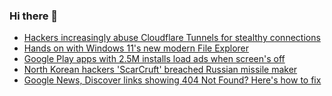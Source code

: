 ### Hi there 👋

<!--START_SECTION:feed-->
* [Hackers increasingly abuse Cloudflare Tunnels for stealthy connections](https://www.bleepingcomputer.com/news/security/hackers-increasingly-abuse-cloudflare-tunnels-for-stealthy-connections/)
* [Hands on with Windows 11's new modern File Explorer](https://www.bleepingcomputer.com/news/microsoft/hands-on-with-windows-11s-new-modern-file-explorer/)
* [Google Play apps with 2.5M installs load ads when screen's off](https://www.bleepingcomputer.com/news/security/google-play-apps-with-25m-installs-load-ads-when-screens-off/)
* [North Korean hackers 'ScarCruft' breached Russian missile maker](https://www.bleepingcomputer.com/news/security/north-korean-hackers-scarcruft-breached-russian-missile-maker/)
* [Google News, Discover links showing 404 Not Found? Here's how to fix](https://www.bleepingcomputer.com/news/technology/google-news-discover-links-showing-404-not-found-heres-how-to-fix/)
<!--END_SECTION:feed-->

<!--
**frankenk/frankenk** is a ✨ _special_ ✨ repository because its `README.md` (this file) appears on your GitHub profile.

Here are some ideas to get you started:

- 🔭 I’m currently working on ...
- 🌱 I’m currently learning ...
- 👯 I’m looking to collaborate on ...
- 🤔 I’m looking for help with ...
- 💬 Ask me about ...
- 📫 How to reach me: ...
- 😄 Pronouns: ...
- ⚡ Fun fact: ...
-->




